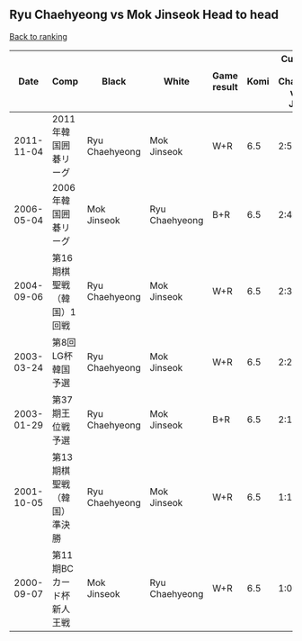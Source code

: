 ## Ryu Chaehyeong vs Mok Jinseok Head to head

[Back to ranking](../../index.md)




| **Date** | **Comp** | **Black** | **White** | **Game result** | **Komi** | **Cumulative Ryu Chaehyeong vs Mok Jinseok** | **Ryu Chaehyeong streak** | **Mok Jinseok streak** | 
| --- | --- | --- | --- | --- | --- | --- | --- | --- |
| 2011-11-04 | 2011年韓国囲碁リーグ | Ryu Chaehyeong | Mok Jinseok | W+R | 6.5 | 2:5 | 0 | 4 | 
| 2006-05-04 | 2006年韓国囲碁リーグ | Mok Jinseok | Ryu Chaehyeong | B+R | 6.5 | 2:4 | 0 | 3 | 
| 2004-09-06 | 第16期棋聖戦（韓国）1回戦 | Ryu Chaehyeong | Mok Jinseok | W+R | 6.5 | 2:3 | 0 | 2 | 
| 2003-03-24 | 第8回LG杯韓国予選 | Ryu Chaehyeong | Mok Jinseok | W+R | 6.5 | 2:2 | 0 | 1 | 
| 2003-01-29 | 第37期王位戦予選 | Ryu Chaehyeong | Mok Jinseok | B+R | 6.5 | 2:1 | 1 | 0 | 
| 2001-10-05 | 第13期棋聖戦（韓国）準決勝 | Ryu Chaehyeong | Mok Jinseok | W+R | 6.5 | 1:1 | 0 | 1 | 
| 2000-09-07 | 第11期BCカード杯新人王戦 | Mok Jinseok | Ryu Chaehyeong | W+R | 6.5 | 1:0 | 1 | 0 |




